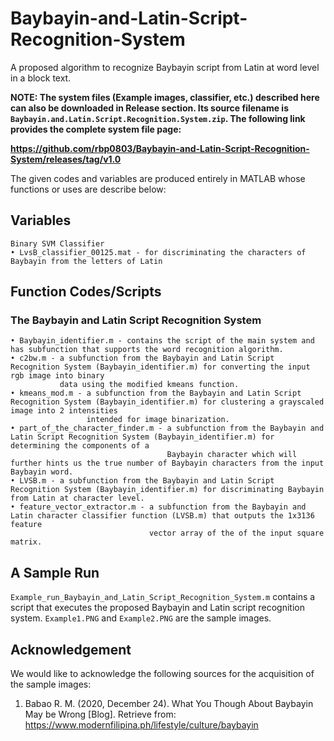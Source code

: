 # Baybayin-and-Latin-Script-Recognition-System
A proposed algorithm to recognize Baybayin script from Latin at word level in a block text.

<b> NOTE: The system files (Example images, classifier, etc.) described here can also be downloaded in Release section. Its source filename is `Baybayin.and.Latin.Script.Recognition.System.zip`. The following link provides the complete system file page:
  
https://github.com/rbp0803/Baybayin-and-Latin-Script-Recognition-System/releases/tag/v1.0
</b>

The given codes and variables are produced entirely in MATLAB whose functions or uses are describe below:

## Variables

```
Binary SVM Classifier
• LvsB_classifier_00125.mat - for discriminating the characters of Baybayin from the letters of Latin
```

## Function Codes/Scripts
### The Baybayin and Latin Script Recognition System
```
• Baybayin_identifier.m - contains the script of the main system and has subfunction that supports the word recognition algorithm.
• c2bw.m - a subfunction from the Baybayin and Latin Script Recognition System (Baybayin_identifier.m) for converting the input rgb image into binary
           data using the modified kmeans function.
• kmeans_mod.m - a subfunction from the Baybayin and Latin Script Recognition System (Baybayin_identifier.m) for clustering a grayscaled image into 2 intensities 
                 intended for image binarization.
• part_of_the_character_finder.m - a subfunction from the Baybayin and Latin Script Recognition System (Baybayin_identifier.m) for determining the components of a 
                                   Baybayin character which will further hints us the true number of Baybayin characters from the input Baybayin word.
• LVSB.m - a subfunction from the Baybayin and Latin Script Recognition System (Baybayin_identifier.m) for discriminating Baybayin from Latin at character level.                                  
• feature_vector_extractor.m - a subfunction from the Baybayin and Latin character classifier function (LVSB.m) that outputs the 1x3136 feature 
                               vector array of the of the input square matrix.
```

## A Sample Run

`Example_run_Baybayin_and_Latin_Script_Recognition_System.m` contains a script that executes the proposed Baybayin and Latin script recognition system. `Example1.PNG` and `Example2.PNG` are the sample images.

## Acknowledgement

We would like to acknowledge the following sources for the acquisition of the sample images:

1. Babao R. M. (2020, December 24). What You Though About Baybayin May be Wrong [Blog]. Retrieve from: https://www.modernfilipina.ph/lifestyle/culture/baybayin
